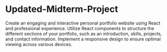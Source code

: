 # Updated-Midterm-Project
Create an engaging and interactive personal portfolio website using React and professional experience. Utilize React components to structure the different sections of your portfolio, such as an introduction, skills, projects, and contact information. Implement a responsive design to ensure optimal viewing across various devices.

